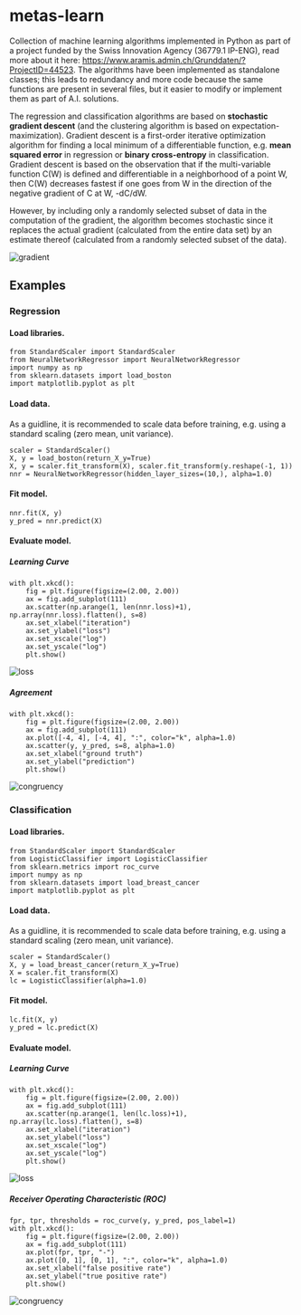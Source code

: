 # metas-learn
Collection of machine learning algorithms implemented in Python as part of a project funded by the Swiss Innovation Agency (36779.1 IP-ENG), read more about it here: https://www.aramis.admin.ch/Grunddaten/?ProjectID=44523.
The algorithms have been implemented as standalone classes; this leads to redundancy and more code because the same functions are present in several files, but it easier to modify or implement them as part of A.I. solutions.

The regression and classification algorithms are based on **stochastic gradient descent** (and the clustering algorithm is based on expectation-maximization). Gradient descent is a first-order iterative optimization algorithm for finding a local minimum of a differentiable function, e.g. **mean squared error** in regression or **binary cross-entropy** in classification. Gradient descent is based on the observation that if the multi-variable function C(W) is defined and differentiable in a neighborhood of a point W, then C(W) decreases fastest if one goes from W in the direction of the negative gradient of C at W, -dC/dW. 

However, by including only a randomly selected subset of data in the computation of the gradient, the algorithm becomes stochastic since it replaces the actual gradient (calculated from the entire data set) by an estimate thereof (calculated from a randomly selected subset of the data).

![gradient](Figures/gradient.png)

## Examples

### Regression

#### Load libraries.
  	from StandardScaler import StandardScaler
	from NeuralNetworkRegressor import NeuralNetworkRegressor
	import numpy as np
	from sklearn.datasets import load_boston
	import matplotlib.pyplot as plt
  
#### Load data.
As a guidline, it is recommended to scale data before training, e.g. using a standard scaling (zero mean, unit variance).

  	scaler = StandardScaler()
  	X, y = load_boston(return_X_y=True)
  	X, y = scaler.fit_transform(X), scaler.fit_transform(y.reshape(-1, 1))
  	nnr = NeuralNetworkRegressor(hidden_layer_sizes=(10,), alpha=1.0)
  
#### Fit model.
	nnr.fit(X, y)
	y_pred = nnr.predict(X)
	
#### Evaluate model.

##### Learning Curve

	with plt.xkcd():
	    fig = plt.figure(figsize=(2.00, 2.00))
	    ax = fig.add_subplot(111)
	    ax.scatter(np.arange(1, len(nnr.loss)+1), np.array(nnr.loss).flatten(), s=8)
	    ax.set_xlabel("iteration")
	    ax.set_ylabel("loss")
	    ax.set_xscale("log")
	    ax.set_yscale("log")
	    plt.show()
	
![loss](Figures/loss_NN.png)

##### Agreement

	with plt.xkcd():
	    fig = plt.figure(figsize=(2.00, 2.00))
	    ax = fig.add_subplot(111)
	    ax.plot([-4, 4], [-4, 4], ":", color="k", alpha=1.0)
	    ax.scatter(y, y_pred, s=8, alpha=1.0)
	    ax.set_xlabel("ground truth")
	    ax.set_ylabel("prediction")
	    plt.show()
	
![congruency](Figures/congruency_NN.png)

### Classification

#### Load libraries.
  	from StandardScaler import StandardScaler
	from LogisticClassifier import LogisticClassifier
	from sklearn.metrics import roc_curve
	import numpy as np
	from sklearn.datasets import load_breast_cancer
	import matplotlib.pyplot as plt
  
#### Load data.
As a guidline, it is recommended to scale data before training, e.g. using a standard scaling (zero mean, unit variance).

  	scaler = StandardScaler()
  	X, y = load_breast_cancer(return_X_y=True)
  	X = scaler.fit_transform(X)
  	lc = LogisticClassifier(alpha=1.0)
  
#### Fit model.
	lc.fit(X, y)
	y_pred = lc.predict(X)
	
#### Evaluate model.

##### Learning Curve
	with plt.xkcd():
	    fig = plt.figure(figsize=(2.00, 2.00))
	    ax = fig.add_subplot(111)
	    ax.scatter(np.arange(1, len(lc.loss)+1), np.array(lc.loss).flatten(), s=8)
	    ax.set_xlabel("iteration")
	    ax.set_ylabel("loss")
	    ax.set_xscale("log")
	    ax.set_yscale("log")
	    plt.show()
	
![loss](Figures/loss_LC.png)

##### Receiver Operating Characteristic (ROC)
	fpr, tpr, thresholds = roc_curve(y, y_pred, pos_label=1)
	with plt.xkcd():
	    fig = plt.figure(figsize=(2.00, 2.00))
	    ax = fig.add_subplot(111)
	    ax.plot(fpr, tpr, "-")
	    ax.plot([0, 1], [0, 1], ":", color="k", alpha=1.0)
	    ax.set_xlabel("false positive rate")
	    ax.set_ylabel("true positive rate")
	    plt.show()
	    
![congruency](Figures/congruency_LC.png)
